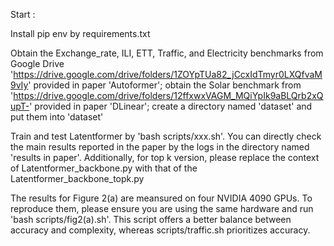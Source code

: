 Start :

Install pip env by requirements.txt

Obtain the Exchange_rate, ILI, ETT, Traffic, and Electricity benchmarks from Google Drive 'https://drive.google.com/drive/folders/1ZOYpTUa82_jCcxIdTmyr0LXQfvaM9vIy' provided in paper 'Autoformer'; obtain the Solar benchmark from 'https://drive.google.com/drive/folders/12ffxwxVAGM_MQiYpIk9aBLQrb2xQupT-' provided in paper 'DLinear'; create a directory named 'dataset' and put them into 'dataset'

Train and test Latentformer by 'bash scripts/xxx.sh'. You can directly check the main results reported in the paper by the logs in the directory named 'results in paper'. Additionally, for top k version, please replace the context of Latentformer_backbone.py with that of the Latentformer_backbone_topk.py

The results for Figure 2(a) are meansured on four NVIDIA 4090 GPUs. To reproduce them, please ensure you are using the same hardware and run 'bash scripts/fig2(a).sh'. This script offers a better balance between accuracy and complexity, whereas scripts/traffic.sh prioritizes accuracy.
